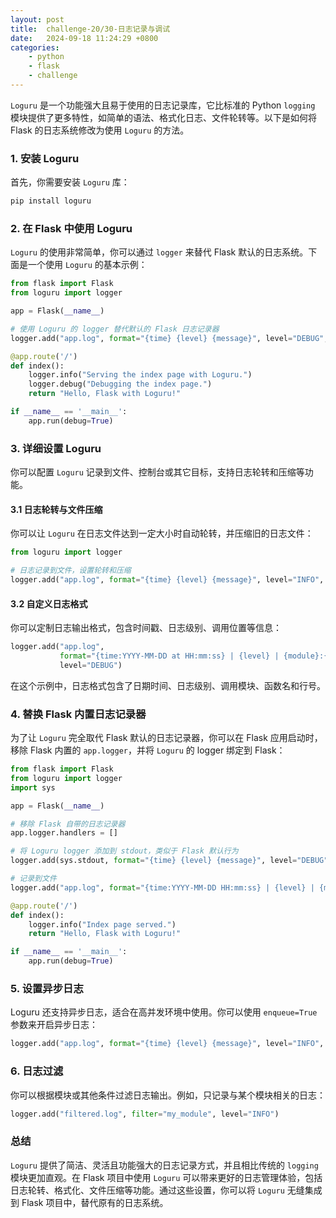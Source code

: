 ```yaml
---
layout: post
title:  challenge-20/30-日志记录与调试
date:   2024-09-18 11:24:29 +0800
categories: 
    - python 
    - flask
    - challenge
---
```


`Loguru` 是一个功能强大且易于使用的日志记录库，它比标准的 Python `logging` 模块提供了更多特性，如简单的语法、格式化日志、文件轮转等。以下是如何将 Flask 的日志系统修改为使用 `Loguru` 的方法。

### 1. **安装 Loguru**
首先，你需要安装 `Loguru` 库：

```bash
pip install loguru
```

### 2. **在 Flask 中使用 Loguru**
`Loguru` 的使用非常简单，你可以通过 `logger` 来替代 Flask 默认的日志系统。下面是一个使用 `Loguru` 的基本示例：

```python
from flask import Flask
from loguru import logger

app = Flask(__name__)

# 使用 Loguru 的 logger 替代默认的 Flask 日志记录器
logger.add("app.log", format="{time} {level} {message}", level="DEBUG", rotation="10 MB")

@app.route('/')
def index():
    logger.info("Serving the index page with Loguru.")
    logger.debug("Debugging the index page.")
    return "Hello, Flask with Loguru!"

if __name__ == '__main__':
    app.run(debug=True)
```

### 3. **详细设置 Loguru**
你可以配置 `Loguru` 记录到文件、控制台或其它目标，支持日志轮转和压缩等功能。

#### 3.1 日志轮转与文件压缩
你可以让 `Loguru` 在日志文件达到一定大小时自动轮转，并压缩旧的日志文件：

```python
from loguru import logger

# 日志记录到文件，设置轮转和压缩
logger.add("app.log", format="{time} {level} {message}", level="INFO", rotation="10 MB", compression="zip")
```

#### 3.2 自定义日志格式
你可以定制日志输出格式，包含时间戳、日志级别、调用位置等信息：

```python
logger.add("app.log", 
           format="{time:YYYY-MM-DD at HH:mm:ss} | {level} | {module}:{function}:{line} - {message}", 
           level="DEBUG")
```

在这个示例中，日志格式包含了日期时间、日志级别、调用模块、函数名和行号。

### 4. **替换 Flask 内置日志记录器**
为了让 `Loguru` 完全取代 Flask 默认的日志记录器，你可以在 Flask 应用启动时，移除 Flask 内置的 `app.logger`，并将 `Loguru` 的 logger 绑定到 Flask：

```python
from flask import Flask
from loguru import logger
import sys

app = Flask(__name__)

# 移除 Flask 自带的日志记录器
app.logger.handlers = []

# 将 Loguru logger 添加到 stdout，类似于 Flask 默认行为
logger.add(sys.stdout, format="{time} {level} {message}", level="DEBUG")

# 记录到文件
logger.add("app.log", format="{time:YYYY-MM-DD HH:mm:ss} | {level} | {message}", rotation="10 MB")

@app.route('/')
def index():
    logger.info("Index page served.")
    return "Hello, Flask with Loguru!"

if __name__ == '__main__':
    app.run(debug=True)
```

### 5. **设置异步日志**
Loguru 还支持异步日志，适合在高并发环境中使用。你可以使用 `enqueue=True` 参数来开启异步日志：

```python
logger.add("app.log", format="{time} {level} {message}", level="INFO", enqueue=True)
```

### 6. **日志过滤**
你可以根据模块或其他条件过滤日志输出。例如，只记录与某个模块相关的日志：

```python
logger.add("filtered.log", filter="my_module", level="INFO")
```

### 总结

`Loguru` 提供了简洁、灵活且功能强大的日志记录方式，并且相比传统的 `logging` 模块更加直观。在 Flask 项目中使用 `Loguru` 可以带来更好的日志管理体验，包括日志轮转、格式化、文件压缩等功能。通过这些设置，你可以将 `Loguru` 无缝集成到 Flask 项目中，替代原有的日志系统。